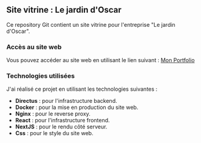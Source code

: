 ## Site vitrine : Le jardin d'Oscar

Ce repository Git contient un site vitrine pour l'entreprise "Le jardin d'Oscar".
### Accès au site web

Vous pouvez accéder au site web en utilisant le lien suivant : [Mon Portfolio](https://jardindoscar.fr)

### Technologies utilisées

J'ai réalisé ce projet en utilisant les technologies suivantes :

- **Directus** : pour l'infrastructure backend.
- **Docker** : pour la mise en production du site web.
- **Nginx** : pour le reverse proxy.
- **React** : pour l'infrastructure frontend.
- **NextJS** : pour le rendu côté serveur.
- **Css** : pour le style du site web.
